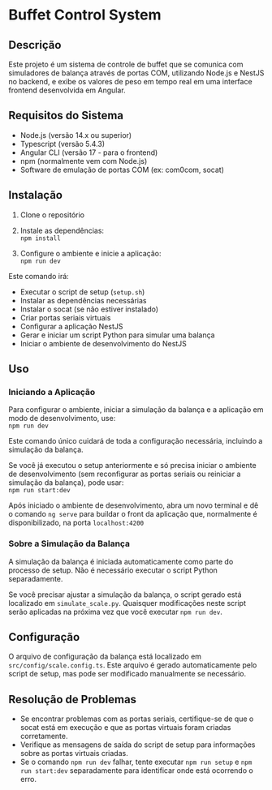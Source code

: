 # Buffet Control System

## Descrição
Este projeto é um sistema de controle de buffet que se comunica com simuladores de balança através de portas COM, utilizando Node.js e NestJS no backend, e exibe os valores de peso em tempo real em uma interface frontend desenvolvida em Angular.

## Requisitos do Sistema
- Node.js (versão 14.x ou superior)
- Typescript (versão 5.4.3)
- Angular CLI (versão 17 - para o frontend)
- npm (normalmente vem com Node.js)
- Software de emulação de portas COM (ex: com0com, socat)

## Instalação

1. Clone o repositório

2. Instale as dependências: <br>
   `npm install`

3. Configure o ambiente e inicie a aplicação: <br>
   `npm run dev`
   
Este comando irá:
- Executar o script de setup (`setup.sh`)
- Instalar as dependências necessárias
- Instalar o socat (se não estiver instalado)
- Criar portas seriais virtuais
- Configurar a aplicação NestJS
- Gerar e iniciar um script Python para simular uma balança
- Iniciar o ambiente de desenvolvimento do NestJS

## Uso

### Iniciando a Aplicação

Para configurar o ambiente, iniciar a simulação da balança e a aplicação em modo de desenvolvimento, use: <br>
  `npm run dev`

Este comando único cuidará de toda a configuração necessária, incluindo a simulação da balança.

Se você já executou o setup anteriormente e só precisa iniciar o ambiente de desenvolvimento (sem reconfigurar as portas seriais ou reiniciar a simulação da balança), pode usar: <br>
  `npm run start:dev`

Após iniciado o ambiente de desenvolvimento, abra um novo terminal e dê o comando `ng serve` para buildar o front da aplicação que, normalmente é disponibilizado, na porta `localhost:4200`

### Sobre a Simulação da Balança

A simulação da balança é iniciada automaticamente como parte do processo de setup. Não é necessário executar o script Python separadamente.

Se você precisar ajustar a simulação da balança, o script gerado está localizado em `simulate_scale.py`. Quaisquer modificações neste script serão aplicadas na próxima vez que você executar `npm run dev`.

## Configuração

O arquivo de configuração da balança está localizado em `src/config/scale.config.ts`. Este arquivo é gerado automaticamente pelo script de setup, mas pode ser modificado manualmente se necessário.

## Resolução de Problemas

- Se encontrar problemas com as portas seriais, certifique-se de que o socat está em execução e que as portas virtuais foram criadas corretamente.
- Verifique as mensagens de saída do script de setup para informações sobre as portas virtuais criadas.
- Se o comando `npm run dev` falhar, tente executar `npm run setup` e `npm run start:dev` separadamente para identificar onde está ocorrendo o erro. 
   
